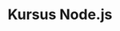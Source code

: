 ---
layout:   certificate
title:    "Kursus Node.js"
slug:     node
category: progate
issuer:   "Progate Indonesia"
---